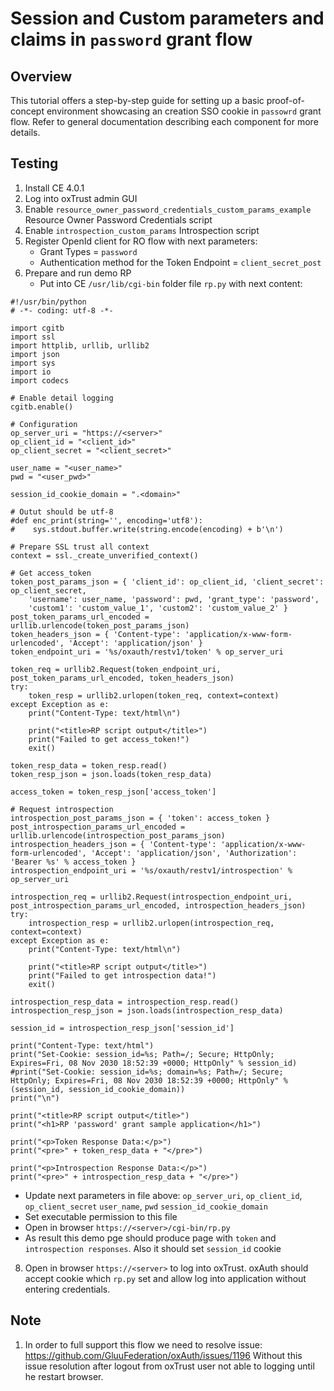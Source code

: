 # Session and Custom parameters and claims in `password` grant flow 

## Overview

This tutorial offers a step-by-step guide for setting up a basic proof-of-concept environment showcasing an creation SSO cookie in `passowrd` grant flow. Refer to general documentation describing each component for more details.

## Testing

1. Install CE 4.0.1
2. Log into oxTrust admin GUI
3. Enable `resource_owner_password_credentials_custom_params_example` Resource Owner Password Credentials script
4. Enable `introspection_custom_params` 	Introspection script
5. Register OpenId client for RO flow with next parameters:
   - Grant Types = `password`
   - Authentication method for the Token Endpoint = `client_secret_post` 
6. Prepare and run demo  RP
   - Put into CE `/usr/lib/cgi-bin` folder file `rp.py` with next content:

```
#!/usr/bin/python
# -*- coding: utf-8 -*-

import cgitb
import ssl
import httplib, urllib, urllib2
import json
import sys
import io
import codecs

# Enable detail logging
cgitb.enable()

# Configuration
op_server_uri = "https://<server>"
op_client_id = "<client_id>"
op_client_secret = "<client_secret>"

user_name = "<user_name>"
pwd = "<user_pwd>"

session_id_cookie_domain = ".<domain>"

# Outut should be utf-8
#def enc_print(string='', encoding='utf8'):
#    sys.stdout.buffer.write(string.encode(encoding) + b'\n')

# Prepare SSL trust all context
context = ssl._create_unverified_context()

# Get access_token
token_post_params_json = { 'client_id': op_client_id, 'client_secret': op_client_secret,
    'username': user_name, 'password': pwd, 'grant_type': 'password',
    'custom1': 'custom_value_1', 'custom2': 'custom_value_2' }
post_token_params_url_encoded = urllib.urlencode(token_post_params_json)
token_headers_json = { 'Content-type': 'application/x-www-form-urlencoded', 'Accept': 'application/json' }
token_endpoint_uri = '%s/oxauth/restv1/token' % op_server_uri

token_req = urllib2.Request(token_endpoint_uri, post_token_params_url_encoded, token_headers_json)
try:
    token_resp = urllib2.urlopen(token_req, context=context)
except Exception as e:
    print("Content-Type: text/html\n")

    print("<title>RP script output</title>")
    print("Failed to get access_token!")
    exit()

token_resp_data = token_resp.read()
token_resp_json = json.loads(token_resp_data)

access_token = token_resp_json['access_token']

# Request introspection
introspection_post_params_json = { 'token': access_token }
post_introspection_params_url_encoded = urllib.urlencode(introspection_post_params_json)
introspection_headers_json = { 'Content-type': 'application/x-www-form-urlencoded', 'Accept': 'application/json', 'Authorization': 'Bearer %s' % access_token }
introspection_endpoint_uri = '%s/oxauth/restv1/introspection' % op_server_uri

introspection_req = urllib2.Request(introspection_endpoint_uri, post_introspection_params_url_encoded, introspection_headers_json)
try:
    introspection_resp = urllib2.urlopen(introspection_req, context=context)
except Exception as e:
    print("Content-Type: text/html\n")

    print("<title>RP script output</title>")
    print("Failed to get introspection data!")
    exit()

introspection_resp_data = introspection_resp.read()
introspection_resp_json = json.loads(introspection_resp_data)

session_id = introspection_resp_json['session_id']

print("Content-Type: text/html")
print("Set-Cookie: session_id=%s; Path=/; Secure; HttpOnly; Expires=Fri, 08 Nov 2030 18:52:39 +0000; HttpOnly" % session_id)
#print("Set-Cookie: session_id=%s; domain=%s; Path=/; Secure; HttpOnly; Expires=Fri, 08 Nov 2030 18:52:39 +0000; HttpOnly" % (session_id, session_id_cookie_domain))
print("\n")

print("<title>RP script output</title>")
print("<h1>RP 'password' grant sample application</h1>")

print("<p>Token Response Data:</p>")
print("<pre>" + token_resp_data + "</pre>")

print("<p>Introspection Response Data:</p>")
print("<pre>" + introspection_resp_data + "</pre>")
```

   - Update next parameters in file above:
     `op_server_uri`, `op_client_id`, `op_client_secret` 
     `user_name`, `pwd`
     `session_id_cookie_domain`
   - Set executable permission to this file
   - Open in browser `https://<server>/cgi-bin/rp.py`
   - As result this demo pge should produce page with `token` and `introspection responses`. Also it should set `session_id` cookie      

   8. Open in browser `https://<server>` to log into oxTrust. oxAuth should accept cookie which `rp.py` set and allow log into application without entering credentials.
   
## Note
   1. In order to full support this flow we need to resolve issue: https://github.com/GluuFederation/oxAuth/issues/1196
      Without this issue resolution after logout from oxTrust user not able to logging until he restart browser.
      
   
   